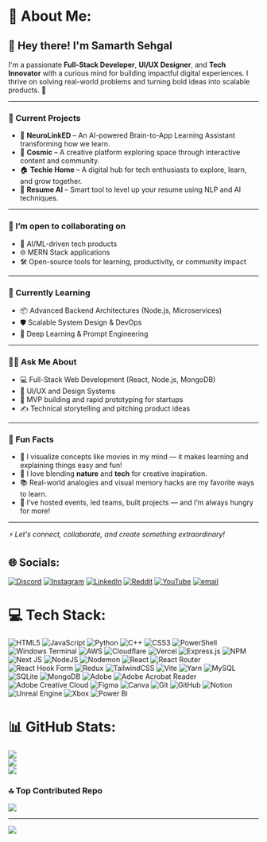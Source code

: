 # 💫 About Me:
## 👋 Hey there! I'm **Samarth Sehgal**

I'm a passionate **Full-Stack Developer**, **UI/UX Designer**, and **Tech Innovator** with a curious mind for building impactful digital experiences. I thrive on solving real-world problems and turning bold ideas into scalable products. 🚀

---

### 🔭 Current Projects

- 🧠 **NeuroLinkED** – An AI-powered Brain-to-App Learning Assistant transforming how we learn.  
- 🌌 **Cosmic** – A creative platform exploring space through interactive content and community.  
- 🏠 **Techie Home** – A digital hub for tech enthusiasts to explore, learn, and grow together.  
- 🤖 **Resume AI** – Smart tool to level up your resume using NLP and AI techniques.

---

### 🤝 I’m open to collaborating on

- 🔬 AI/ML-driven tech products  
- 🌐 MERN Stack applications  
- 🛠️ Open-source tools for learning, productivity, or community impact

---

### 🧠 Currently Learning

- 📦 Advanced Backend Architectures (Node.js, Microservices)  
- 🛡️ Scalable System Design & DevOps  
- 🧬 Deep Learning & Prompt Engineering

---

### 🙋‍♂️ Ask Me About

- 💻 Full-Stack Web Development (React, Node.js, MongoDB)  
- 🎨 UI/UX and Design Systems  
- 🚀 MVP building and rapid prototyping for startups  
- ✍️ Technical storytelling and pitching product ideas

---

### 🎉 Fun Facts

- 🎥 I visualize concepts like movies in my mind — it makes learning and explaining things easy and fun!
- 🌱 I love blending **nature** and **tech** for creative inspiration.
- 📚 Real-world analogies and visual memory hacks are my favorite ways to learn.
- 🎤 I’ve hosted events, led teams, built projects — and I’m always hungry for more!

---

_⚡ Let's connect, collaborate, and create something extraordinary!_



## 🌐 Socials:
[![Discord](https://img.shields.io/badge/Discord-%237289DA.svg?logo=discord&logoColor=white)](https://discord.gg/Samarth421278#7040) [![Instagram](https://img.shields.io/badge/Instagram-%23E4405F.svg?logo=Instagram&logoColor=white)](https://instagram.com/samarth0427) [![LinkedIn](https://img.shields.io/badge/LinkedIn-%230077B5.svg?logo=linkedin&logoColor=white)](https://linkedin.com/in/samarth-sehgal-3914131b4) [![Reddit](https://img.shields.io/badge/Reddit-%23FF4500.svg?logo=Reddit&logoColor=white)](https://reddit.com/user/Samarth821274) [![YouTube](https://img.shields.io/badge/YouTube-%23FF0000.svg?logo=YouTube&logoColor=white)](https://youtube.com/@samtav1665) [![email](https://img.shields.io/badge/Email-D14836?logo=gmail&logoColor=white)](mailto:samtav0821@gmail.com) 

# 💻 Tech Stack:
![HTML5](https://img.shields.io/badge/html5-%23E34F26.svg?style=for-the-badge&logo=html5&logoColor=white) ![JavaScript](https://img.shields.io/badge/javascript-%23323330.svg?style=for-the-badge&logo=javascript&logoColor=%23F7DF1E) ![Python](https://img.shields.io/badge/python-3670A0?style=for-the-badge&logo=python&logoColor=ffdd54) ![C++](https://img.shields.io/badge/c++-%2300599C.svg?style=for-the-badge&logo=c%2B%2B&logoColor=white) ![CSS3](https://img.shields.io/badge/css3-%231572B6.svg?style=for-the-badge&logo=css3&logoColor=white) ![PowerShell](https://img.shields.io/badge/PowerShell-%235391FE.svg?style=for-the-badge&logo=powershell&logoColor=white) ![Windows Terminal](https://img.shields.io/badge/Windows%20Terminal-%234D4D4D.svg?style=for-the-badge&logo=windows-terminal&logoColor=white) ![AWS](https://img.shields.io/badge/AWS-%23FF9900.svg?style=for-the-badge&logo=amazon-aws&logoColor=white) ![Cloudflare](https://img.shields.io/badge/Cloudflare-F38020?style=for-the-badge&logo=Cloudflare&logoColor=white) ![Vercel](https://img.shields.io/badge/vercel-%23000000.svg?style=for-the-badge&logo=vercel&logoColor=white) ![Express.js](https://img.shields.io/badge/express.js-%23404d59.svg?style=for-the-badge&logo=express&logoColor=%2361DAFB) ![NPM](https://img.shields.io/badge/NPM-%23CB3837.svg?style=for-the-badge&logo=npm&logoColor=white) ![Next JS](https://img.shields.io/badge/Next-black?style=for-the-badge&logo=next.js&logoColor=white) ![NodeJS](https://img.shields.io/badge/node.js-6DA55F?style=for-the-badge&logo=node.js&logoColor=white) ![Nodemon](https://img.shields.io/badge/NODEMON-%23323330.svg?style=for-the-badge&logo=nodemon&logoColor=%BBDEAD) ![React](https://img.shields.io/badge/react-%2320232a.svg?style=for-the-badge&logo=react&logoColor=%2361DAFB) ![React Router](https://img.shields.io/badge/React_Router-CA4245?style=for-the-badge&logo=react-router&logoColor=white) ![React Hook Form](https://img.shields.io/badge/React%20Hook%20Form-%23EC5990.svg?style=for-the-badge&logo=reacthookform&logoColor=white) ![Redux](https://img.shields.io/badge/redux-%23593d88.svg?style=for-the-badge&logo=redux&logoColor=white) ![TailwindCSS](https://img.shields.io/badge/tailwindcss-%2338B2AC.svg?style=for-the-badge&logo=tailwind-css&logoColor=white) ![Vite](https://img.shields.io/badge/vite-%23646CFF.svg?style=for-the-badge&logo=vite&logoColor=white) ![Yarn](https://img.shields.io/badge/yarn-%232C8EBB.svg?style=for-the-badge&logo=yarn&logoColor=white) ![MySQL](https://img.shields.io/badge/mysql-4479A1.svg?style=for-the-badge&logo=mysql&logoColor=white) ![SQLite](https://img.shields.io/badge/sqlite-%2307405e.svg?style=for-the-badge&logo=sqlite&logoColor=white) ![MongoDB](https://img.shields.io/badge/MongoDB-%234ea94b.svg?style=for-the-badge&logo=mongodb&logoColor=white) ![Adobe](https://img.shields.io/badge/adobe-%23FF0000.svg?style=for-the-badge&logo=adobe&logoColor=white) ![Adobe Acrobat Reader](https://img.shields.io/badge/Adobe%20Acrobat%20Reader-EC1C24.svg?style=for-the-badge&logo=Adobe%20Acrobat%20Reader&logoColor=white) ![Adobe Creative Cloud](https://img.shields.io/badge/Adobe%20Creative%20Cloud-DA1F26.svg?style=for-the-badge&logo=Adobe%20Creative%20Cloud&logoColor=white) ![Figma](https://img.shields.io/badge/figma-%23F24E1E.svg?style=for-the-badge&logo=figma&logoColor=white) ![Canva](https://img.shields.io/badge/Canva-%2300C4CC.svg?style=for-the-badge&logo=Canva&logoColor=white) ![Git](https://img.shields.io/badge/git-%23F05033.svg?style=for-the-badge&logo=git&logoColor=white) ![GitHub](https://img.shields.io/badge/github-%23121011.svg?style=for-the-badge&logo=github&logoColor=white) ![Notion](https://img.shields.io/badge/Notion-%23000000.svg?style=for-the-badge&logo=notion&logoColor=white) ![Unreal Engine](https://img.shields.io/badge/unrealengine-%23313131.svg?style=for-the-badge&logo=unrealengine&logoColor=white) ![Xbox](https://img.shields.io/badge/xbox-%23107C10.svg?style=for-the-badge&logo=xbox&logoColor=white) ![Power Bi](https://img.shields.io/badge/power_bi-F2C811?style=for-the-badge&logo=powerbi&logoColor=black)
# 📊 GitHub Stats:
![](https://github-readme-stats.vercel.app/api?username=Samtav007&theme=radical&hide_border=false&include_all_commits=false&count_private=false)<br/>
![](https://nirzak-streak-stats.vercel.app/?user=Samtav007&theme=radical&hide_border=false)<br/>
![](https://github-readme-stats.vercel.app/api/top-langs/?username=Samtav007&theme=radical&hide_border=false&include_all_commits=false&count_private=false&layout=compact)

### 🔝 Top Contributed Repo
![](https://github-contributor-stats.vercel.app/api?username=Samtav007&limit=5&theme=dark&combine_all_yearly_contributions=true)

---
[![](https://visitcount.itsvg.in/api?id=Samtav007&icon=0&color=0)](https://visitcount.itsvg.in)

